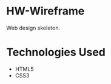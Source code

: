 # HW-Wireframe
Web design skeleton. 

<h1>Technologies Used</h1>
<ul>
  <li>HTML5</li>
  <li>CSS3</li>
</ul>
